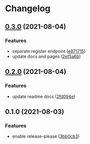 # Changelog

## [0.3.0](https://www.github.com/conradludgate/oauth2-proxy/compare/v0.2.0...v0.3.0) (2021-08-04)


### Features

* separate register endpoint ([e871715](https://www.github.com/conradludgate/oauth2-proxy/commit/e87171575cfa27ab6de97ef5b6566c5858710cde))
* update docs and pages ([2ef5a6b](https://www.github.com/conradludgate/oauth2-proxy/commit/2ef5a6b4d349582c85061c721ad26f6dd356b106))

## [0.2.0](https://www.github.com/conradludgate/oauth2-proxy/compare/v0.1.0...v0.2.0) (2021-08-04)


### Features

* update readme docs ([2fd094e](https://www.github.com/conradludgate/oauth2-proxy/commit/2fd094e008b4080c93588fd1d13cb565a6c0d032))

## 0.1.0 (2021-08-03)


### Features

* enable release-please ([3bb0cb3](https://www.github.com/conradludgate/oauth2-proxy/commit/3bb0cb33b656db1e1ac2ea2c44037d79ae3d1cd9))
